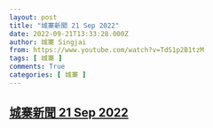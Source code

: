 ```yaml
---
layout: post
title: "城寨新聞 21 Sep 2022"
date: 2022-09-21T13:33:28.000Z
author: 城寨 Singjai
from: https://www.youtube.com/watch?v=TdS1p2B1tzM
tags: [ 城寨 ]
comments: True
categories: [ 城寨 ]
---
```

<!--1663767208000-->
[城寨新聞 21 Sep 2022](https://www.youtube.com/watch?v=TdS1p2B1tzM)
------

<div>

</div>
